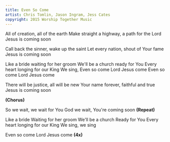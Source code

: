 ```yaml
---
title: Even So Come
artist: Chris Tomlin, Jason Ingram, Jess Cates
copyright: 2015 Worship Together Music
---
```


All of creation, all of the earth
Make straight a highway, a path for the Lord
Jesus is coming soon

Call back the sinner, wake up the saint
Let every nation, shout of Your fame
Jesus is coming soon

Like a bride waiting for her groom
We'll be a church ready for You
Every heart longing for our King
We sing, Even so come
Lord Jesus come
Even so come
Lord Jesus come

There will be justice, all will be new
Your name forever, faithful and true
Jesus is coming soon

<strong>(Chorus)</strong>

So we wait, we wait for You
God we wait, You're coming soon    <strong>(Repeat)</strong>

Like a bride
Waiting for her groom
We'll be a church
Ready for You
Every heart longing for our King
We sing, we sing

Even so come
Lord Jesus come    <strong>(4x)</strong>

